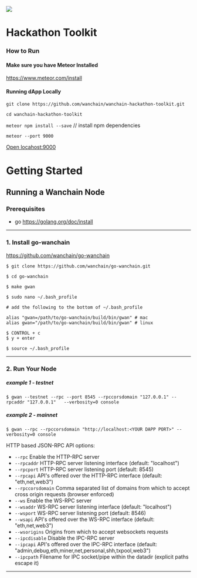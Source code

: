 

<img src="https://cl.ly/s8P1/Wanchain.png">

# Hackathon Toolkit


### How to Run

#### Make sure you have Meteor Installed

https://www.meteor.com/install

#### Running dApp Locally

`git clone https://github.com/wanchain/wanchain-hackathon-toolkit.git`

`cd wanchain-hackathon-toolkit`

`meteor npm install --save` // install npm dependencies

`meteor --port 9000`

<a href="http://localhost:9000">Open locahost:9000</a>


# Getting Started

## Running a Wanchain Node



### Prerequisites

- go https://golang.org/doc/install


------

### 1. Install go-wanchain

https://github.com/wanchain/go-wanchain

```
$ git clone https://github.com/wanchain/go-wanchain.git
```

```
$ cd go-wanchain
```

```
$ make gwan
```

```
$ sudo nano ~/.bash_profile
```

```
# add the following to the bottom of ~/.bash_profile

alias "gwan=/path/to/go-wanchain/build/bin/gwan" # mac
alias gwan="/path/to/go-wanchain/build/bin/gwan" # linux

```

```
$ CONTROL + c
$ y + enter
```

```
$ source ~/.bash_profile
```


-----


### 2. Run Your Node

##### example 1 - testnet

```
$ gwan --testnet --rpc --port 8545 --rpccorsdomain "127.0.0.1" --rpcaddr "127.0.0.1"   --verbosity=0 console
```


##### example 2 - mainnet
```
$ gwan --rpc --rpccorsdomain "http://localhost:<YOUR DAPP PORT>" --verbosity=0 console
```


HTTP based JSON-RPC API options:

  * `--rpc` Enable the HTTP-RPC server
  * `--rpcaddr` HTTP-RPC server listening interface (default: "localhost")
  * `--rpcport` HTTP-RPC server listening port (default: 8545)
  * `--rpcapi` API's offered over the HTTP-RPC interface (default: "eth,net,web3")
  * `--rpccorsdomain` Comma separated list of domains from which to accept cross origin requests (browser enforced)
  * `--ws` Enable the WS-RPC server
  * `--wsaddr` WS-RPC server listening interface (default: "localhost")
  * `--wsport` WS-RPC server listening port (default: 8546)
  * `--wsapi` API's offered over the WS-RPC interface (default: "eth,net,web3")
  * `--wsorigins` Origins from which to accept websockets requests
  * `--ipcdisable` Disable the IPC-RPC server
  * `--ipcapi` API's offered over the IPC-RPC interface (default: "admin,debug,eth,miner,net,personal,shh,txpool,web3")
  * `--ipcpath` Filename for IPC socket/pipe within the datadir (explicit paths escape it)


----